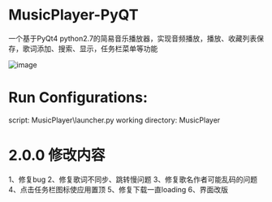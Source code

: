 # MusicPlayer-PyQT
一个基于PyQt4 python2.7的简易音乐播放器，实现音频播放，播放、收藏列表保存，歌词添加、搜索、显示，任务栏菜单等功能

![image](https://github.com/caiwb/MusicPlayer-PyQT/blob/master/MusicPlayer/res/screenshot.png)

# Run Configurations:
script: MusicPlayer\launcher.py
working directory: MusicPlayer

# 2.0.0 修改内容
1、修复bug
2、修复歌词不同步、跳转慢问题
3、修复歌名作者可能乱码的问题
4、点击任务栏图标使应用置顶
5、修复下载一直loading
6、界面改版





